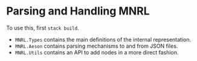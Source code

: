 # Parsing and Handling MNRL

To use this, first `stack build`.

* `MNRL.Types` contains the main definitions of the internal representation.
* `MNRL.Aeson` contains parsing mechanisms to and from JSON files.
* `MNRL.Utils` contains an API to add nodes in a more direct fashion.